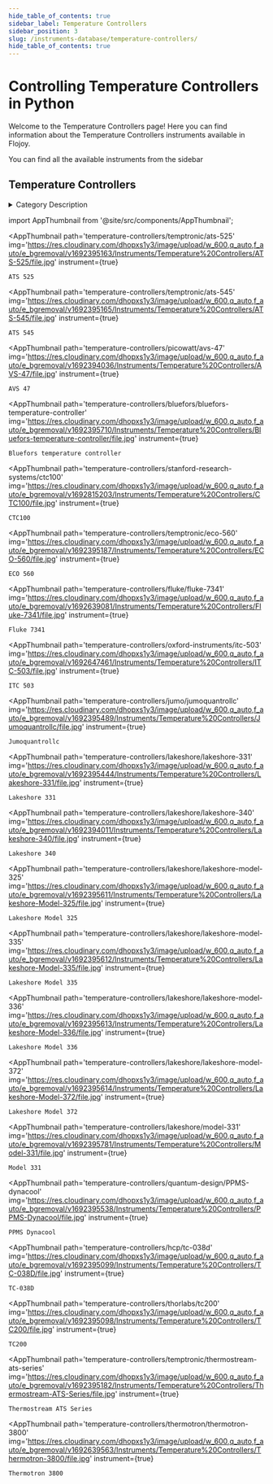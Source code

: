 ```yaml
--- 
hide_table_of_contents: true
sidebar_label: Temperature Controllers
sidebar_position: 3
slug: /instruments-database/temperature-controllers/
hide_table_of_contents: true
---
```


# Controlling Temperature Controllers in Python

Welcome to the Temperature Controllers page! Here you can find information about the Temperature Controllers instruments available in Flojoy.

You can find all the available instruments from the sidebar


## Temperature Controllers 

<details> 
<summary>Category Description</summary> 
Temperature control is a process in which change of temperature of a space (and objects collectively there within), or of a substance, is measured or otherwise detected, and the passage of heat energy into or out of the space or substance is adjusted to achieve a desired temperature 
</details> 

<!-- Custom component -->
import AppThumbnail from '@site/src/components/AppThumbnail';

<div className="flex flex-wrap">

<AppThumbnail 
    path='temperature-controllers/temptronic/ats-525'
    img='https://res.cloudinary.com/dhopxs1y3/image/upload/w_600,q_auto,f_auto/e_bgremoval/v1692395163/Instruments/Temperature%20Controllers/ATS-525/file.jpg'
    instrument={true}
>
    ATS 525
</AppThumbnail>

<AppThumbnail 
    path='temperature-controllers/temptronic/ats-545'
    img='https://res.cloudinary.com/dhopxs1y3/image/upload/w_600,q_auto,f_auto/e_bgremoval/v1692395165/Instruments/Temperature%20Controllers/ATS-545/file.jpg'
    instrument={true}
>
    ATS 545
</AppThumbnail>

<AppThumbnail 
    path='temperature-controllers/picowatt/avs-47'
    img='https://res.cloudinary.com/dhopxs1y3/image/upload/w_600,q_auto,f_auto/e_bgremoval/v1692394036/Instruments/Temperature%20Controllers/AVS-47/file.jpg'
    instrument={true}
>
    AVS 47
</AppThumbnail>

<AppThumbnail 
    path='temperature-controllers/bluefors/bluefors-temperature-controller'
    img='https://res.cloudinary.com/dhopxs1y3/image/upload/w_600,q_auto,f_auto/e_bgremoval/v1692395710/Instruments/Temperature%20Controllers/Bluefors-temperature-controller/file.jpg'
    instrument={true}
>
    Bluefors temperature controller
</AppThumbnail>

<AppThumbnail 
    path='temperature-controllers/stanford-research-systems/ctc100'
    img='https://res.cloudinary.com/dhopxs1y3/image/upload/w_600,q_auto,f_auto/e_bgremoval/v1692815203/Instruments/Temperature%20Controllers/CTC100/file.jpg'
    instrument={true}
>
    CTC100
</AppThumbnail>

<AppThumbnail 
    path='temperature-controllers/temptronic/eco-560'
    img='https://res.cloudinary.com/dhopxs1y3/image/upload/w_600,q_auto,f_auto/e_bgremoval/v1692395187/Instruments/Temperature%20Controllers/ECO-560/file.jpg'
    instrument={true}
>
    ECO 560
</AppThumbnail>

<AppThumbnail 
    path='temperature-controllers/fluke/fluke-7341'
    img='https://res.cloudinary.com/dhopxs1y3/image/upload/w_600,q_auto,f_auto/e_bgremoval/v1692639081/Instruments/Temperature%20Controllers/Fluke-7341/file.jpg'
    instrument={true}
>
    Fluke 7341
</AppThumbnail>

<AppThumbnail 
    path='temperature-controllers/oxford-instruments/itc-503'
    img='https://res.cloudinary.com/dhopxs1y3/image/upload/w_600,q_auto,f_auto/e_bgremoval/v1692647461/Instruments/Temperature%20Controllers/ITC-503/file.jpg'
    instrument={true}
>
    ITC 503
</AppThumbnail>

<AppThumbnail 
    path='temperature-controllers/jumo/jumoquantrollc'
    img='https://res.cloudinary.com/dhopxs1y3/image/upload/w_600,q_auto,f_auto/e_bgremoval/v1692395489/Instruments/Temperature%20Controllers/Jumoquantrollc/file.jpg'
    instrument={true}
>
    Jumoquantrollc
</AppThumbnail>

<AppThumbnail 
    path='temperature-controllers/lakeshore/lakeshore-331'
    img='https://res.cloudinary.com/dhopxs1y3/image/upload/w_600,q_auto,f_auto/e_bgremoval/v1692395444/Instruments/Temperature%20Controllers/Lakeshore-331/file.jpg'
    instrument={true}
>
    Lakeshore 331
</AppThumbnail>

<AppThumbnail 
    path='temperature-controllers/lakeshore/lakeshore-340'
    img='https://res.cloudinary.com/dhopxs1y3/image/upload/w_600,q_auto,f_auto/e_bgremoval/v1692394011/Instruments/Temperature%20Controllers/Lakeshore-340/file.jpg'
    instrument={true}
>
    Lakeshore 340
</AppThumbnail>

<AppThumbnail 
    path='temperature-controllers/lakeshore/lakeshore-model-325'
    img='https://res.cloudinary.com/dhopxs1y3/image/upload/w_600,q_auto,f_auto/e_bgremoval/v1692395611/Instruments/Temperature%20Controllers/Lakeshore-Model-325/file.jpg'
    instrument={true}
>
    Lakeshore Model 325
</AppThumbnail>

<AppThumbnail 
    path='temperature-controllers/lakeshore/lakeshore-model-335'
    img='https://res.cloudinary.com/dhopxs1y3/image/upload/w_600,q_auto,f_auto/e_bgremoval/v1692395612/Instruments/Temperature%20Controllers/Lakeshore-Model-335/file.jpg'
    instrument={true}
>
    Lakeshore Model 335
</AppThumbnail>

<AppThumbnail 
    path='temperature-controllers/lakeshore/lakeshore-model-336'
    img='https://res.cloudinary.com/dhopxs1y3/image/upload/w_600,q_auto,f_auto/e_bgremoval/v1692395613/Instruments/Temperature%20Controllers/Lakeshore-Model-336/file.jpg'
    instrument={true}
>
    Lakeshore Model 336
</AppThumbnail>

<AppThumbnail 
    path='temperature-controllers/lakeshore/lakeshore-model-372'
    img='https://res.cloudinary.com/dhopxs1y3/image/upload/w_600,q_auto,f_auto/e_bgremoval/v1692395614/Instruments/Temperature%20Controllers/Lakeshore-Model-372/file.jpg'
    instrument={true}
>
    Lakeshore Model 372
</AppThumbnail>

<AppThumbnail 
    path='temperature-controllers/lakeshore/model-331'
    img='https://res.cloudinary.com/dhopxs1y3/image/upload/w_600,q_auto,f_auto/e_bgremoval/v1692395781/Instruments/Temperature%20Controllers/Model-331/file.jpg'
    instrument={true}
>
    Model 331
</AppThumbnail>

<AppThumbnail 
    path='temperature-controllers/quantum-design/PPMS-dynacool'
    img='https://res.cloudinary.com/dhopxs1y3/image/upload/w_600,q_auto,f_auto/e_bgremoval/v1692395538/Instruments/Temperature%20Controllers/PPMS-Dynacool/file.jpg'
    instrument={true}
>
    PPMS Dynacool
</AppThumbnail>

<AppThumbnail 
    path='temperature-controllers/hcp/tc-038d'
    img='https://res.cloudinary.com/dhopxs1y3/image/upload/w_600,q_auto,f_auto/e_bgremoval/v1692395099/Instruments/Temperature%20Controllers/TC-038D/file.jpg'
    instrument={true}
>
    TC-038D
</AppThumbnail>

<AppThumbnail 
    path='temperature-controllers/thorlabs/tc200'
    img='https://res.cloudinary.com/dhopxs1y3/image/upload/w_600,q_auto,f_auto/e_bgremoval/v1692395098/Instruments/Temperature%20Controllers/TC200/file.jpg'
    instrument={true}
>
    TC200
</AppThumbnail>

<AppThumbnail 
    path='temperature-controllers/temptronic/thermostream-ats-series'
    img='https://res.cloudinary.com/dhopxs1y3/image/upload/w_600,q_auto,f_auto/e_bgremoval/v1692395182/Instruments/Temperature%20Controllers/Thermostream-ATS-Series/file.jpg'
    instrument={true}
>
    Thermostream ATS Series
</AppThumbnail>

<AppThumbnail 
    path='temperature-controllers/thermotron/thermotron-3800'
    img='https://res.cloudinary.com/dhopxs1y3/image/upload/w_600,q_auto,f_auto/e_bgremoval/v1692639563/Instruments/Temperature%20Controllers/Thermotron-3800/file.jpg'
    instrument={true}
>
    Thermotron 3800
</AppThumbnail>
</div>